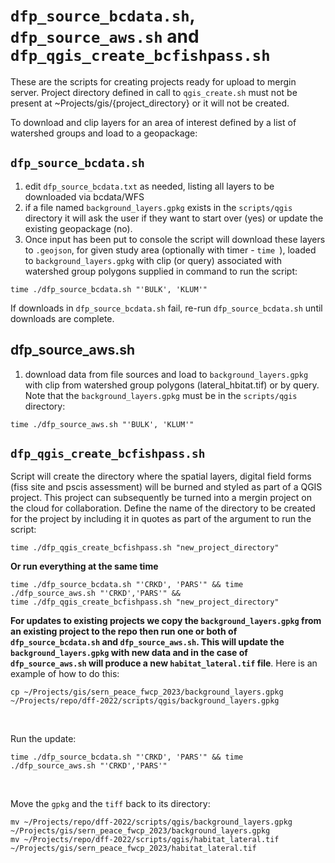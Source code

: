 # `dfp_source_bcdata.sh`, `dfp_source_aws.sh` and `dfp_qgis_create_bcfishpass.sh`
These are the scripts for creating projects ready for upload to mergin server.  Project directory defined in call to 
`qgis_create.sh` must not be present at ~Projects/gis/{project_directory} or it will not be created.

To download and clip layers for an area of interest defined by a list of watershed groups and load to a geopackage:


## `dfp_source_bcdata.sh`

  1. edit `dfp_source_bcdata.txt` as needed, listing all layers to be downloaded via bcdata/WFS
  2. if a file named `background_layers.gpkg` exists in the `scripts/qgis` directory it will ask the user if they want 
  to start over (yes) or update the existing geopackage (no). 
  2. Once input has been put to console the script will download these layers to `.geojson`, for given study area 
  (optionally with timer - `time `), loaded to `background_layers.gpkg` with clip (or query) associated with watershed 
  group polygons supplied in command to run the script:
  
  
    time ./dfp_source_bcdata.sh "'BULK', 'KLUM'"
  
If downloads in `dfp_source_bcdata.sh` fail, re-run `dfp_source_bcdata.sh` until downloads are complete.

## dfp_source_aws.sh  
  1. download data from file sources and load to `background_layers.gpkg` with clip from watershed group polygons
   (lateral_hbitat.tif) or by query.  Note that the `background_layers.gpkg` must be in the `scripts/qgis` directory:
  
  		
    time ./dfp_source_aws.sh "'BULK', 'KLUM'"
  		
  		




## `dfp_qgis_create_bcfishpass.sh` 

Script will create the directory where the spatial layers, digital field forms (fiss site and pscis assessment) will be 
burned and styled as part of a QGIS project.  This project can subsequently be turned into a mergin project on the cloud 
for collaboration. Define the name of the directory to be created for the project by including it in quotes as part of 
the argument to run the script:
  
        
    time ./dfp_qgis_create_bcfishpass.sh "new_project_directory"
    

    
**Or run everything at the same time**
  		

    time ./dfp_source_bcdata.sh "'CRKD', 'PARS'" && time ./dfp_source_aws.sh "'CRKD','PARS'" && 
    time ./dfp_qgis_create_bcfishpass.sh "new_project_directory"


**For updates to existing projects we copy the `background_layers.gpkg` from an existing project to the repo then run one or both of 
`dfp_source_bcdata.sh` and `dfp_source_aws.sh`.  This will update the `background_layers.gpkg` with new data and in the
case of `dfp_source_aws.sh` will produce a new `habitat_lateral.tif` file**.  Here is an example of how to do this:
  
    cp ~/Projects/gis/sern_peace_fwcp_2023/background_layers.gpkg ~/Projects/repo/dff-2022/scripts/qgis/background_layers.gpkg
  
  <br>
  
Run the update:
  
    time ./dfp_source_bcdata.sh "'CRKD', 'PARS'" && time ./dfp_source_aws.sh "'CRKD','PARS'"
  
  <br>
  
Move the `gpkg` and the `tiff` back to its directory:
  
    mv ~/Projects/repo/dff-2022/scripts/qgis/background_layers.gpkg ~/Projects/gis/sern_peace_fwcp_2023/background_layers.gpkg
    mv ~/Projects/repo/dff-2022/scripts/qgis/habitat_lateral.tif ~/Projects/gis/sern_peace_fwcp_2023/habitat_lateral.tif
    


